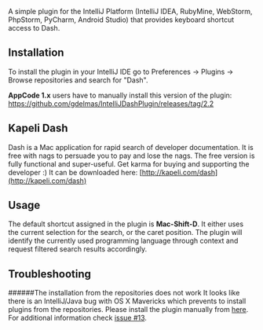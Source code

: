 A simple plugin for the IntelliJ Platform (IntelliJ IDEA, RubyMine, WebStorm, PhpStorm, PyCharm, Android Studio) that provides keyboard shortcut access to Dash.

## Installation
To install the plugin in your IntelliJ IDE go to Preferences -> Plugins -> Browse repositories and search for "Dash".

**AppCode 1.x** users have to manually install this version of the plugin: https://github.com/gdelmas/IntelliJDashPlugin/releases/tag/2.2

## Kapeli Dash
Dash is a Mac application for rapid search of developer documentation. It is free with nags to persuade you to pay and lose the nags. The free version is fully functional and super-useful. Get karma for buying and supporting the developer :) It can be downloaded here:
[http://kapeli.com/dash](http://kapeli.com/dash)

## Usage
The default shortcut assigned in the plugin is **Mac-Shift-D**.
It either uses the current selection for the search, or the caret position. The plugin will identify the currently used programming language through context and request filtered search results accordingly.

## Troubleshooting
######The installation from the repositories does not work
It looks like there is an IntelliJ/Java bug with OS X Mavericks which prevents to install plugins from the repositories. Please install the plugin manually from [here](https://github.com/gdelmas/IntelliJDashPlugin/releases). For additional information check [issue #13](https://github.com/gdelmas/IntelliJDashPlugin/issues/13).
